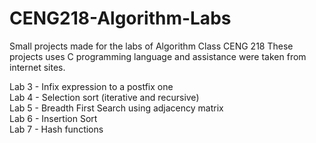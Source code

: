# CENG218-Algorithm-Labs
Small projects made for the labs of Algorithm Class CENG 218
These projects uses C programming language and assistance were taken from internet sites.

Lab 3 - Infix expression to a postfix one  
Lab 4 - Selection sort (iterative and recursive)  
Lab 5 - Breadth First Search using adjacency matrix  
Lab 6 - Insertion Sort  
Lab 7 - Hash functions
